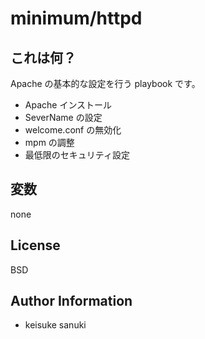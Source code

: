 minimum/httpd
=========

## これは何？

Apache の基本的な設定を行う playbook です。

- Apache インストール
- SeverName の設定
- welcome.conf の無効化
- mpm の調整
- 最低限のセキュリティ設定

## 変数

none

License
-------

BSD

Author Information
------------------

- keisuke sanuki 